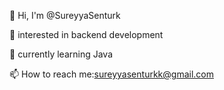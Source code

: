 👋 Hi, I'm @SureyyaSenturk 

👀 interested in backend development

🌱 currently learning Java

📫 How to reach me:sureyyasenturkk@gmail.com


